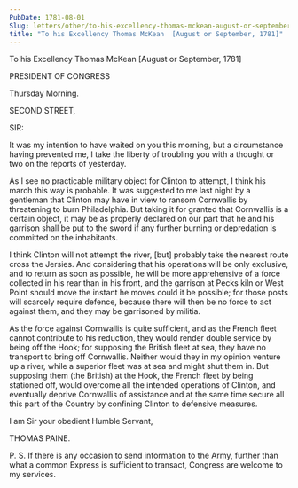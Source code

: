 ```yaml
---
PubDate: 1781-08-01
Slug: letters/other/to-his-excellency-thomas-mckean-august-or-september-1781
title: "To his Excellency Thomas McKean  [August or September, 1781]"
---
```


   To his Excellency Thomas McKean  [August or September, 1781]

   PRESIDENT OF CONGRESS

   Thursday Morning.

   SECOND STREET,

   SIR:

   It was my intention to have waited on you this morning, but a circumstance
   having prevented me, I take the liberty of troubling you with a thought or
   two on the reports of yesterday.

   As I see no practicable military object for Clinton to attempt, I think
   his march this way is probable. It was suggested to me last night by a
   gentleman that Clinton may have in view to ransom Cornwallis by
   threatening to burn Philadelphia. But taking it for granted that
   Cornwallis is a certain object, it may be as properly declared on our part
   that he and his garrison shall be put to the sword if any further burning
   or depredation is committed on the inhabitants.

   I think Clinton will not attempt the river, [but] probably take the
   nearest route cross the Jersies. And considering that his operations will
   be only exclusive, and to return as soon as possible, he will be more
   apprehensive of a force collected in his rear than in his front, and the
   garrison at Pecks kiln or West Point should move the instant he moves
   could it be possible; for those posts will scarcely require defence,
   because there will then be no force to act against them, and they may be
   garrisoned by militia.

   As the force against Cornwallis is quite sufficient, and as the French
   fleet cannot contribute to his reduction, they would render double service
   by being off the Hook; for supposing the British fleet at sea, they have
   no transport to bring off Cornwallis. Neither would they in my opinion
   venture up a river, while a superior fleet was at sea and might shut them
   in. But supposing them (the British) at the Hook, the French fleet by
   being stationed off, would overcome all the intended operations of
   Clinton, and eventually deprive Cornwallis of assistance and at the same
   time secure all this part of the Country by confining Clinton to defensive
   measures.

   I am Sir your obedient Humble Servant,

   THOMAS PAINE.

   P. S. If there is any occasion to send information to the Army, further
   than what a common Express is sufficient to transact, Congress are welcome
   to my services.


